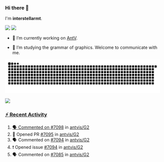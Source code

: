### Hi there 👋

I'm **interstellarmt**.

[![](https://img.shields.io/endpoint?url=https://awards.antv.vision/interstellarmt-g2-contributor.json)](https://github.com/antvis/g2)
[![](https://img.shields.io/endpoint?url=https://awards.antv.vision/interstellarmt-gpt-vis-contributor.json)](https://github.com/antvis/gpt-vis)

- 🔭 I’m currently working on [AntV](https://github.com/antvis).

- 📖 I’m studying the grammar of graphics. Welcome to communicate with me.

![](https://raw.githubusercontent.com/interstellarmt/interstellarmt/refs/heads/output/github-contribution-grid-snake.svg)
<div>
  <a href="https://github.com/interstellarmt">
  <img height="180em" src="https://github-readme-stats-eight-theta.vercel.app/api?username=interstellarmt&show_icons=true&include_all_commits=true&count_private=true&theme=tokyonight"/>
</div>
    
### :zap: Recent Activity

<!--START_SECTION:activity-->
1. 🗣 Commented on [#7098](https://github.com/antvis/G2/issues/7098#issuecomment-3227330542) in [antvis/G2](https://github.com/antvis/G2)
2. 💪 Opened PR [#7095](https://github.com/antvis/G2/pull/7095) in [antvis/G2](https://github.com/antvis/G2)
3. 🗣 Commented on [#7094](https://github.com/antvis/G2/issues/7094#issuecomment-3210384315) in [antvis/G2](https://github.com/antvis/G2)
4. ❗ Opened issue [#7094](https://github.com/antvis/G2/issues/7094) in [antvis/G2](https://github.com/antvis/G2)
5. 🗣 Commented on [#7085](https://github.com/antvis/G2/issues/7085#issuecomment-3210050433) in [antvis/G2](https://github.com/antvis/G2)
<!--END_SECTION:activity-->

